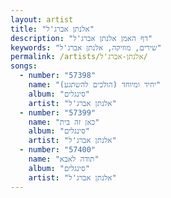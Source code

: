 ```yaml
---
layout: artist
title: "אלנתן אברג'ל"
description: "דף האמן אלנתן אברג'ל"
keywords: "שירים, מוזיקה, אלנתן אברג'ל"
permalink: /artists/אלנתן-אברג'ל/
songs:
  - number: "57398"
    name: "יחיד ומיוחד (הולכים להשתגע)"
    album: "סינגלים"
    artist: "אלנתן אברג'ל"
  - number: "57399"
    name: "כאן זה בית"
    album: "סינגלים"
    artist: "אלנתן אברג'ל"
  - number: "57400"
    name: "תודה לאבא"
    album: "סינגלים"
    artist: "אלנתן אברג'ל"
---
```

